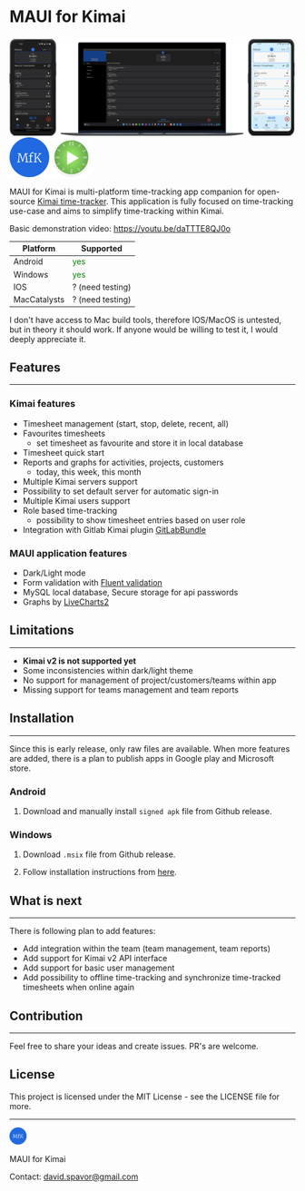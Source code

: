 # MAUI for Kimai


<!-- images -->

<img src="assets/screens.png" alt="screens" >

<img src="assets/logo.png" alt="logo" width="70" >
<img src="assets/kimai_logo.png" alt="logo" width="70" >


MAUI for Kimai is multi-platform time-tracking app companion for open-source  [Kimai time-tracker](https://github.com/kimai/kimai). This application is fully focused on time-tracking use-case and aims to simplify time-tracking within Kimai.

Basic demonstration video: https://youtu.be/daTTTE8QJ0o

| Platform      | Supported      |
|--------------|-----------------|
| Android      | <span style="color:green">yes</span>     |
| Windows      | <span style="color:green">yes</span>     |
| IOS          | ? (need testing) |
| MacCatalysts | ? (need testing) |

I don't have access to Mac build tools, therefore IOS/MacOS is untested, but in theory it should work. If anyone would be willing to test it, I would deeply appreciate it.

## Features
---
### Kimai features

- Timesheet management (start, stop, delete, recent, all)
- Favourites timesheets
    - set timesheet as favourite and store it in local database
- Timesheet quick start
- Reports and graphs for activities, projects, customers
    - today, this week, this month
- Multiple Kimai servers support
- Possibility to set default server for automatic sign-in
- Multiple Kimai users support
- Role based time-tracking
    - possibility to show timesheet entries based on user role
- Integration with Gitlab Kimai plugin [GitLabBundle](https://github.com/LibreCodeCoop/GitLabBundle)

### MAUI application features
- Dark/Light mode 
- Form validation with [Fluent validation](https://github.com/FluentValidation/FluentValidation)
- MySQL local database, Secure storage for api passwords
- Graphs by [LiveCharts2](https://github.com/beto-rodriguez/LiveCharts2)

## Limitations
---
- **Kimai v2 is not supported yet**
- Some inconsistencies within dark/light theme
- No support for management of project/customers/teams within app
- Missing support for teams management and team reports

## Installation
---
Since this is early release, only raw files are available. When more features are added, there is a plan to publish apps in Google play and Microsoft store.

### Android

1. Download and manually install `signed apk` file from Github release.

### Windows
1. Download `.msix` file from Github release.

2. Follow installation instructions from [here](https://learn.microsoft.com/en-us/dotnet/maui/windows/deployment/publish-cli?view=net-maui-7.0#installing-the-app).

## What is next 

---

There is following plan to add features:
- Add integration within the team (team management, team reports)
- Add support for Kimai v2 API interface
- Add support for basic user management
- Add possibility to offline time-tracking and synchronize time-tracked timesheets when online again


## Contribution 
---
Feel free to share your ideas and create issues. PR's are welcome.


## License 
This project is licensed under the MIT License - see the LICENSE file for more.

---
<img src="assets/logo.png" alt="logo" width="30"  > 

MAUI for Kimai

Contact: david.spavor@gmail.com